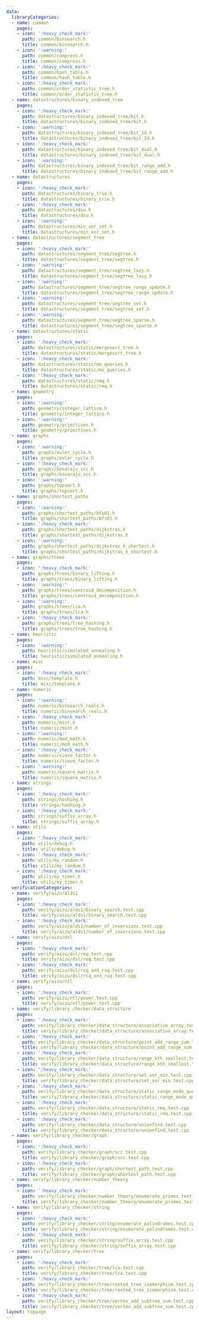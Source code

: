 ```yaml
---
data:
  libraryCategories:
  - name: common
    pages:
    - icon: ':heavy_check_mark:'
      path: common/binsearch.h
      title: common/binsearch.h
    - icon: ':warning:'
      path: common/compress.h
      title: common/compress.h
    - icon: ':heavy_check_mark:'
      path: common/hash_table.h
      title: common/hash_table.h
    - icon: ':heavy_check_mark:'
      path: common/order_statistic_tree.h
      title: common/order_statistic_tree.h
  - name: datastructures/binary_indexed_tree
    pages:
    - icon: ':heavy_check_mark:'
      path: datastructures/binary_indexed_tree/bit.h
      title: datastructures/binary_indexed_tree/bit.h
    - icon: ':warning:'
      path: datastructures/binary_indexed_tree/bit_2d.h
      title: datastructures/binary_indexed_tree/bit_2d.h
    - icon: ':heavy_check_mark:'
      path: datastructures/binary_indexed_tree/bit_dual.h
      title: datastructures/binary_indexed_tree/bit_dual.h
    - icon: ':warning:'
      path: datastructures/binary_indexed_tree/bit_range_add.h
      title: datastructures/binary_indexed_tree/bit_range_add.h
  - name: datastructures
    pages:
    - icon: ':heavy_check_mark:'
      path: datastructures/binary_trie.h
      title: datastructures/binary_trie.h
    - icon: ':heavy_check_mark:'
      path: datastructures/dsu.h
      title: datastructures/dsu.h
    - icon: ':warning:'
      path: datastructures/min_xor_set.h
      title: datastructures/min_xor_set.h
  - name: datastructures/segment_tree
    pages:
    - icon: ':heavy_check_mark:'
      path: datastructures/segment_tree/segtree.h
      title: datastructures/segment_tree/segtree.h
    - icon: ':warning:'
      path: datastructures/segment_tree/segtree_lazy.h
      title: datastructures/segment_tree/segtree_lazy.h
    - icon: ':warning:'
      path: datastructures/segment_tree/segtree_range_update.h
      title: datastructures/segment_tree/segtree_range_update.h
    - icon: ':warning:'
      path: datastructures/segment_tree/segtree_set.h
      title: datastructures/segment_tree/segtree_set.h
    - icon: ':warning:'
      path: datastructures/segment_tree/segtree_sparse.h
      title: datastructures/segment_tree/segtree_sparse.h
  - name: datastructures/static
    pages:
    - icon: ':heavy_check_mark:'
      path: datastructures/static/mergesort_tree.h
      title: datastructures/static/mergesort_tree.h
    - icon: ':heavy_check_mark:'
      path: datastructures/static/mo_queries.h
      title: datastructures/static/mo_queries.h
    - icon: ':heavy_check_mark:'
      path: datastructures/static/rmq.h
      title: datastructures/static/rmq.h
  - name: geometry
    pages:
    - icon: ':warning:'
      path: geometry/integer_lattice.h
      title: geometry/integer_lattice.h
    - icon: ':warning:'
      path: geometry/primitives.h
      title: geometry/primitives.h
  - name: graphs
    pages:
    - icon: ':warning:'
      path: graphs/euler_cycle.h
      title: graphs/euler_cycle.h
    - icon: ':heavy_check_mark:'
      path: graphs/kosaraju_scc.h
      title: graphs/kosaraju_scc.h
    - icon: ':warning:'
      path: graphs/topsort.h
      title: graphs/topsort.h
  - name: graphs/shortest_paths
    pages:
    - icon: ':warning:'
      path: graphs/shortest_paths/bfs01.h
      title: graphs/shortest_paths/bfs01.h
    - icon: ':heavy_check_mark:'
      path: graphs/shortest_paths/dijkstras.h
      title: graphs/shortest_paths/dijkstras.h
    - icon: ':warning:'
      path: graphs/shortest_paths/dijkstras_k_shortest.h
      title: graphs/shortest_paths/dijkstras_k_shortest.h
  - name: graphs/trees
    pages:
    - icon: ':heavy_check_mark:'
      path: graphs/trees/binary_lifting.h
      title: graphs/trees/binary_lifting.h
    - icon: ':warning:'
      path: graphs/trees/centroid_decomposition.h
      title: graphs/trees/centroid_decomposition.h
    - icon: ':warning:'
      path: graphs/trees/lca.h
      title: graphs/trees/lca.h
    - icon: ':heavy_check_mark:'
      path: graphs/trees/tree_hashing.h
      title: graphs/trees/tree_hashing.h
  - name: heuristic
    pages:
    - icon: ':warning:'
      path: heuristic/simulated_annealing.h
      title: heuristic/simulated_annealing.h
  - name: misc
    pages:
    - icon: ':heavy_check_mark:'
      path: misc/template.h
      title: misc/template.h
  - name: numeric
    pages:
    - icon: ':warning:'
      path: numeric/binsearch_reals.h
      title: numeric/binsearch_reals.h
    - icon: ':heavy_check_mark:'
      path: numeric/mint.h
      title: numeric/mint.h
    - icon: ':warning:'
      path: numeric/mod_math.h
      title: numeric/mod_math.h
    - icon: ':heavy_check_mark:'
      path: numeric/sieve_factor.h
      title: numeric/sieve_factor.h
    - icon: ':warning:'
      path: numeric/square_matrix.h
      title: numeric/square_matrix.h
  - name: strings
    pages:
    - icon: ':heavy_check_mark:'
      path: strings/hashing.h
      title: strings/hashing.h
    - icon: ':heavy_check_mark:'
      path: strings/suffix_array.h
      title: strings/suffix_array.h
  - name: utils
    pages:
    - icon: ':heavy_check_mark:'
      path: utils/debug.h
      title: utils/debug.h
    - icon: ':heavy_check_mark:'
      path: utils/my_random.h
      title: utils/my_random.h
    - icon: ':heavy_check_mark:'
      path: utils/my_timer.h
      title: utils/my_timer.h
  verificationCategories:
  - name: verify/aizu/alds1
    pages:
    - icon: ':heavy_check_mark:'
      path: verify/aizu/alds1/binary_search.test.cpp
      title: verify/aizu/alds1/binary_search.test.cpp
    - icon: ':heavy_check_mark:'
      path: verify/aizu/alds1/number_of_inversions.test.cpp
      title: verify/aizu/alds1/number_of_inversions.test.cpp
  - name: verify/aizu/dsl
    pages:
    - icon: ':heavy_check_mark:'
      path: verify/aizu/dsl/rmq.test.cpp
      title: verify/aizu/dsl/rmq.test.cpp
    - icon: ':heavy_check_mark:'
      path: verify/aizu/dsl/rsq_and_raq.test.cpp
      title: verify/aizu/dsl/rsq_and_raq.test.cpp
  - name: verify/aizu/ntl
    pages:
    - icon: ':heavy_check_mark:'
      path: verify/aizu/ntl/power.test.cpp
      title: verify/aizu/ntl/power.test.cpp
  - name: verify/library_checker/data_structure
    pages:
    - icon: ':heavy_check_mark:'
      path: verify/library_checker/data_structure/associative_array.test.cpp
      title: verify/library_checker/data_structure/associative_array.test.cpp
    - icon: ':heavy_check_mark:'
      path: verify/library_checker/data_structure/point_add_range_sum.test.cpp
      title: verify/library_checker/data_structure/point_add_range_sum.test.cpp
    - icon: ':heavy_check_mark:'
      path: verify/library_checker/data_structure/range_kth_smallest.test.cpp
      title: verify/library_checker/data_structure/range_kth_smallest.test.cpp
    - icon: ':heavy_check_mark:'
      path: verify/library_checker/data_structure/set_xor_min.test.cpp
      title: verify/library_checker/data_structure/set_xor_min.test.cpp
    - icon: ':heavy_check_mark:'
      path: verify/library_checker/data_structure/static_range_mode_query.test.cpp
      title: verify/library_checker/data_structure/static_range_mode_query.test.cpp
    - icon: ':heavy_check_mark:'
      path: verify/library_checker/data_structure/static_rmq.test.cpp
      title: verify/library_checker/data_structure/static_rmq.test.cpp
    - icon: ':heavy_check_mark:'
      path: verify/library_checker/data_structure/unionfind.test.cpp
      title: verify/library_checker/data_structure/unionfind.test.cpp
  - name: verify/library_checker/graph
    pages:
    - icon: ':heavy_check_mark:'
      path: verify/library_checker/graph/scc.test.cpp
      title: verify/library_checker/graph/scc.test.cpp
    - icon: ':heavy_check_mark:'
      path: verify/library_checker/graph/shortest_path.test.cpp
      title: verify/library_checker/graph/shortest_path.test.cpp
  - name: verify/library_checker/number_theory
    pages:
    - icon: ':heavy_check_mark:'
      path: verify/library_checker/number_theory/enumerate_primes.test.cpp
      title: verify/library_checker/number_theory/enumerate_primes.test.cpp
  - name: verify/library_checker/string
    pages:
    - icon: ':heavy_check_mark:'
      path: verify/library_checker/string/enumerate_palindromes.test.cpp
      title: verify/library_checker/string/enumerate_palindromes.test.cpp
    - icon: ':heavy_check_mark:'
      path: verify/library_checker/string/suffix_array.test.cpp
      title: verify/library_checker/string/suffix_array.test.cpp
  - name: verify/library_checker/tree
    pages:
    - icon: ':heavy_check_mark:'
      path: verify/library_checker/tree/lca.test.cpp
      title: verify/library_checker/tree/lca.test.cpp
    - icon: ':heavy_check_mark:'
      path: verify/library_checker/tree/rooted_tree_isomorphism.test.cpp
      title: verify/library_checker/tree/rooted_tree_isomorphism.test.cpp
    - icon: ':heavy_check_mark:'
      path: verify/library_checker/tree/vertex_add_subtree_sum.test.cpp
      title: verify/library_checker/tree/vertex_add_subtree_sum.test.cpp
layout: toppage
---
```

